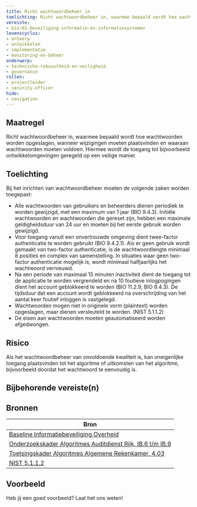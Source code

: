 ```yaml
---
title: Richt wachtwoordbeheer in
toelichting: Richt wachtwoordbeheer in, waarmee bepaald wordt hoe wachtwoorden worden opgeslagen, wanneer wijzigingen moeten plaatsvinden en waaraan wachtwoorden moeten voldoen.
vereiste:
- bio:01-beveiliging-informatie-en-informatiesystemen
levenscyclus:
- ontwerp
- ontwikkelen
- implementatie
- monitoring-en-beheer
onderwerp:
- technische-robuustheid-en-veiligheid
- governance
rollen:
- projectleider
- security-officer
hide:
- navigation
---
```


<!-- tags -->

## Maatregel

Richt wachtwoordbeheer in, waarmee bepaald wordt hoe wachtwoorden worden opgeslagen, wanneer wijzigingen moeten plaatsvinden en waaraan wachtwoorden moeten voldoen. Hiermee wordt de toegang tot bijvoorbeeld ontwikkelomgevingen geregeld op een veilige manier.


## Toelichting

Bij het inrichten van wachtwoordbeheer moeten de volgende zaken worden toegepast:

- Alle wachtwoorden van gebruikers en beheerders dienen periodiek te worden gewijzigd, met een maximum van 1 jaar (BIO 9.4.3). Initiële wachtwoorden en wachtwoorden die gereset zijn, hebben een maximale geldigheidsduur van 24 uur en moeten bij het eerste gebruik worden gewijzigd.
- Voor toegang vanuit een onvertrouwde omgeving dient twee-factor authenticatie te worden gebruikt (BIO 9.4.2.1). Als er geen gebruik wordt gemaakt van two-factor authenticatie, is de wachtwoordlengte minimaal 8 posities en complex van samenstelling. In situaties waar geen two-factor authenticatie mogelijk is, wordt minimaal halfjaarlijks het wachtwoord vernieuwd.
- Na een periode van maximaal 15 minuten inactiviteit dient de toegang tot de applicatie te worden vergrendeld en na 10 foutieve inlogpogingen dient het account geblokkeerd te worden (BIO 11.2.9, BIO 9.4.3). De tijdsduur dat een account wordt geblokkeerd na overschrijding van het aantal keer foutief inloggen is vastgelegd.
- Wachtwoorden mogen niet in originele vorm (plaintext) worden opgeslagen, maar dienen versleuteld te worden. (NIST 5.1.1.2)
- De eisen aan wachtwoorden moeten geautomatiseerd worden afgedwongen.


## Risico
Als het wachtwoordbeheer van onvoldoende kwaliteit is, kan oneigenlijke toegang plaatsvinden tot het algoritme of uitkomsten van het algoritme, bijvoorbeeld doordat het wachtwoord te eenvoudig is.

## Bijbehorende vereiste(n)

<!-- list_vereisten_on_maatregelen_page -->

## Bronnen

| Bron                        |
|-----------------------------|
| [Baseline Informatiebeveiliging Overheid](https://www.digitaleoverheid.nl/overzicht-van-alle-onderwerpen/cybersecurity/bio-en-ensia/baseline-informatiebeveiliging-overheid/) |
| [Onderzoekskader Algoritmes Auditdienst Rijk, IB.6 t/m IB.9](https://www.rijksoverheid.nl/documenten/rapporten/2023/07/11/onderzoekskader-algoritmes-adr-2023) |
| [Toetsingskader Algoritmes Algemene Rekenkamer, 4.03](https://www.rekenkamer.nl/onderwerpen/algoritmes/documenten/publicaties/2024/05/15/het-toetsingskader-aan-de-slag)  |
| [NIST 5.1.1.2](https://pages.nist.gov/800-63-3/sp800-63b.html#sec5) |

## Voorbeeld

Heb jij een goed voorbeeld? Laat het ons weten!
